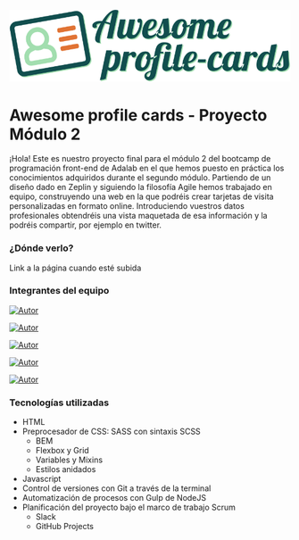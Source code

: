 ![Adalab](./src/images/Tarjetas-molonas.svg)

# Awesome profile cards - Proyecto Módulo 2

¡Hola! Este es nuestro proyecto final para el módulo 2 del bootcamp de programación front-end de Adalab en el que hemos puesto en práctica los conocimientos adquiridos durante el segundo módulo. Partiendo de un diseño dado en Zeplin y siguiendo la filosofía Agile hemos trabajado en equipo, construyendo una web en la que podréis crear tarjetas de visita personalizadas en formato online. Introduciendo vuestros datos profesionales obtendréis una vista maquetada de esa información y la podréis compartir, por ejemplo en twitter.

### ¿Dónde verlo?

Link a la página cuando esté subida

### Integrantes del equipo

[![Autor](https://img.shields.io/badge/github-Esther%20Fernández-yellow?style=for-the-badge&logo=github)](https://github.com/GitTher)  

[![Autor](https://img.shields.io/badge/github-Elena%20Fernández-brightgreen?style=for-the-badge&logo=github)](https://github.com/ElenaFernandez)  

[![Autor](https://img.shields.io/badge/github-Denise%20Overbeck-blue?style=for-the-badge&logo=github)](https://github.com/denisetroglio)  

[![Autor](https://img.shields.io/badge/github-Inma%20Sánchez-red?style=for-the-badge&logo=github)](https://github.com/iscasaban)  

[![Autor](https://img.shields.io/badge/github-Paula%20Perera-black?style=for-the-badge&logo=github)](https://github.com/PaulaEPR)

### **Tecnologías utilizadas**

- HTML
- Preprocesador de CSS: SASS con sintaxis SCSS
    - BEM
    - Flexbox y Grid
    - Variables y Mixins
    - Estilos anidados
- Javascript
- Control de versiones con Git a través de la terminal
- Automatización de procesos con Gulp de NodeJS
- Planificación del proyecto bajo el marco de trabajo Scrum
    - Slack
    - GitHub Projects